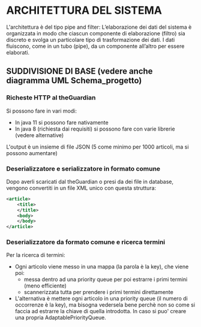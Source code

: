 # ARCHITETTURA DEL SISTEMA
L'architettura è del tipo pipe and filter: 
L’elaborazione dei dati del sistema è organizzata in modo che ciascun
componente di elaborazione (filtro) sia discreto e svolga un particolare
tipo di trasformazione dei dati. I dati fluiscono, come in un
tubo (pipe), da un componente all’altro per essere elaborati.

## SUDDIVISIONE DI BASE (vedere anche diagramma UML Schema_progetto)

### Richeste HTTP al theGuardian
Si possono fare in vari modi:
- In java 11 si possono fare nativamente
- In java 8 (richiesta dai requisiti) si possono fare con varie librerie (vedere alternative)

L'output è un insieme di file JSON (5 come minimo per 1000 articoli, ma si possono aumentare)

### Deserializzatore e serializzatore in formato comune
Dopo averli scaricati dal theGuardian o presi da dei file in database, vengono convertiti in un file XML unico con questa struttura:
```xml
<article>
    <title>
    </title>
    <body>
    </body>
</article>
```

### Deserializzatore da formato comune e ricerca termini

Per la ricerca di termini:
- Ogni articolo viene messo in una mappa (la parola è la key), che viene poi:
  - messa dentro ad una priority queue per poi estrarre i primi termini (meno efficiente)
  - scannerizzata tutta per prendere i primi termini direttamente
- L'alternativa è mettere ogni articolo in una priority queue (il numero di occorrenze è la key),
  ma bisogna vedersela bene perchè non so come si faccia ad estrarre la chiave di quella introdotta.
  In caso si puo' creare una propria AdaptablePriorityQueue. 
